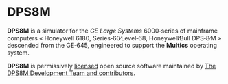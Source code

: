 # DPS8M

**DPS8M** is a simulator for the *GE Large Systems* 6000‑series of mainframe
computers « Honeywell 6180, Series‑60∕Level‑68, Honeywell∕Bull DPS‑8∕M »
descended from the GE‑645, engineered to support the **Multics** operating
system.

**DPS8M** is permissively [licensed](LICENSE.md) open source software
maintained by [The DPS8M Development Team and contributors](docs/CREDITS.md).
